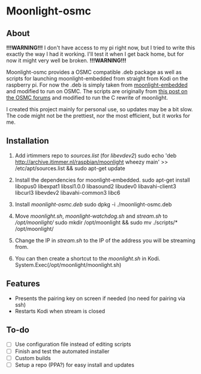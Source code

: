 # Moonlight-osmc
## About
**!!!WARNING!!!** I don't have access to my pi right now, but I tried to write this exactly the way I had it working. I'll test it when I get back home, but for now it might very well be broken. **!!!WARNING!!!**

Moonlight-osmc provides a OSMC compatible .deb package as well as scripts for launching moonlight-embedded from straight from Kodi on the raspberry pi. For now the .deb is simply taken from [moonlight-embedded](https://github.com/irtimmer/moonlight-embedded) and modified to run on OSMC. The scripts are originally from [this post on the OSMC forums](https://discourse.osmc.tv/t/limelight-embedded-and-osmc/1884/18) and modified to run the C rewrite of moonlight.

I created this project mainly for personal use, so updates may be a bit slow. The code might not be the prettiest, nor the most efficient, but it works for me.

## Installation
1. Add irtimmers repo to *sources.list* (for *libevdev2*)
    sudo echo 'deb http://archive.itimmer.nl/raspbian/moonlight wheezy main' >> /etc/apt/sources.list && sudo apt-get update

2. Install the dependencies for moonlight-embedded.
    sudo apt-get install libopus0 libexpat1 libssl1.0.0 libasound2 libudev0 libavahi-client3 libcurl3 libevdev2 libavahi-common3 libc6


3. Install *moonlight-osmc.deb*
    sudo dpkg -i ./moonlight-osmc.deb

4. Move *moonlight.sh*, *moonlight-watchdog.sh* and *stream.sh* to */opt/moonlight/*
    sudo mkdir /opt/moonlight && sudo mv ./scripts/* /opt/moonlight/

4. Change the IP in *stream.sh* to the IP of the address you will be streaming from. 

5. You can then create a shortcut to the *moonlight.sh* in Kodi.
    System.Exec(/opt/moonlight/moonlight.sh)

## Features
- Presents the pairing key on screen if needed (no need for pairing via ssh)
- Restarts Kodi when stream is closed


## To-do
- [ ] Use configuration file instead of editing scripts
- [ ] Finish and test the automated installer
- [ ] Custom builds
- [ ] Setup a repo (PPA?) for easy install and updates